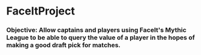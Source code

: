 # FaceItProject

### Objective: Allow captains and players using FaceIt's Mythic League to be able to query the value of a player in the hopes of making a good draft pick for matches.
